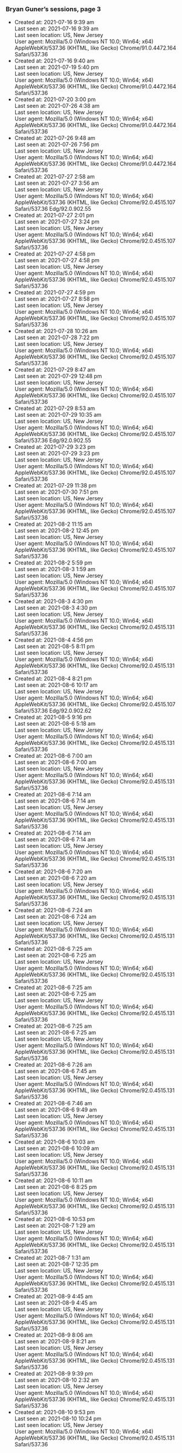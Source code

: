 ### Bryan Guner’s sessions, page 3

-   Created at: 2021-07-16 9:39 am  
    Last seen at: 2021-07-16 9:39 am  
    Last seen location: US, New Jersey  
    User agent: Mozilla/5.0 (Windows NT 10.0; Win64; x64) AppleWebKit/537.36 (KHTML, like Gecko) Chrome/91.0.4472.164 Safari/537.36
-   Created at: 2021-07-16 9:40 am  
    Last seen at: 2021-07-19 5:40 pm  
    Last seen location: US, New Jersey  
    User agent: Mozilla/5.0 (Windows NT 10.0; Win64; x64) AppleWebKit/537.36 (KHTML, like Gecko) Chrome/91.0.4472.164 Safari/537.36
-   Created at: 2021-07-20 3:00 pm  
    Last seen at: 2021-07-26 4:38 am  
    Last seen location: US, New Jersey  
    User agent: Mozilla/5.0 (Windows NT 10.0; Win64; x64) AppleWebKit/537.36 (KHTML, like Gecko) Chrome/91.0.4472.164 Safari/537.36
-   Created at: 2021-07-26 9:48 am  
    Last seen at: 2021-07-26 7:56 pm  
    Last seen location: US, New Jersey  
    User agent: Mozilla/5.0 (Windows NT 10.0; Win64; x64) AppleWebKit/537.36 (KHTML, like Gecko) Chrome/91.0.4472.164 Safari/537.36
-   Created at: 2021-07-27 2:58 am  
    Last seen at: 2021-07-27 3:56 am  
    Last seen location: US, New Jersey  
    User agent: Mozilla/5.0 (Windows NT 10.0; Win64; x64) AppleWebKit/537.36 (KHTML, like Gecko) Chrome/92.0.4515.107 Safari/537.36 Edg/92.0.902.55
-   Created at: 2021-07-27 2:01 pm  
    Last seen at: 2021-07-27 3:24 pm  
    Last seen location: US, New Jersey  
    User agent: Mozilla/5.0 (Windows NT 10.0; Win64; x64) AppleWebKit/537.36 (KHTML, like Gecko) Chrome/92.0.4515.107 Safari/537.36
-   Created at: 2021-07-27 4:58 pm  
    Last seen at: 2021-07-27 4:58 pm  
    Last seen location: US, New Jersey  
    User agent: Mozilla/5.0 (Windows NT 10.0; Win64; x64) AppleWebKit/537.36 (KHTML, like Gecko) Chrome/92.0.4515.107 Safari/537.36
-   Created at: 2021-07-27 4:59 pm  
    Last seen at: 2021-07-27 8:58 pm  
    Last seen location: US, New Jersey  
    User agent: Mozilla/5.0 (Windows NT 10.0; Win64; x64) AppleWebKit/537.36 (KHTML, like Gecko) Chrome/92.0.4515.107 Safari/537.36
-   Created at: 2021-07-28 10:26 am  
    Last seen at: 2021-07-28 7:22 pm  
    Last seen location: US, New Jersey  
    User agent: Mozilla/5.0 (Windows NT 10.0; Win64; x64) AppleWebKit/537.36 (KHTML, like Gecko) Chrome/92.0.4515.107 Safari/537.36
-   Created at: 2021-07-29 8:47 am  
    Last seen at: 2021-07-29 12:48 pm  
    Last seen location: US, New Jersey  
    User agent: Mozilla/5.0 (Windows NT 10.0; Win64; x64) AppleWebKit/537.36 (KHTML, like Gecko) Chrome/92.0.4515.107 Safari/537.36
-   Created at: 2021-07-29 8:53 am  
    Last seen at: 2021-07-29 10:35 am  
    Last seen location: US, New Jersey  
    User agent: Mozilla/5.0 (Windows NT 10.0; Win64; x64) AppleWebKit/537.36 (KHTML, like Gecko) Chrome/92.0.4515.107 Safari/537.36 Edg/92.0.902.55
-   Created at: 2021-07-29 3:23 pm  
    Last seen at: 2021-07-29 3:23 pm  
    Last seen location: US, New Jersey  
    User agent: Mozilla/5.0 (Windows NT 10.0; Win64; x64) AppleWebKit/537.36 (KHTML, like Gecko) Chrome/92.0.4515.107 Safari/537.36
-   Created at: 2021-07-29 11:38 pm  
    Last seen at: 2021-07-30 7:51 pm  
    Last seen location: US, New Jersey  
    User agent: Mozilla/5.0 (Windows NT 10.0; Win64; x64) AppleWebKit/537.36 (KHTML, like Gecko) Chrome/92.0.4515.107 Safari/537.36
-   Created at: 2021-08-2 11:15 am  
    Last seen at: 2021-08-2 12:45 pm  
    Last seen location: US, New Jersey  
    User agent: Mozilla/5.0 (Windows NT 10.0; Win64; x64) AppleWebKit/537.36 (KHTML, like Gecko) Chrome/92.0.4515.107 Safari/537.36
-   Created at: 2021-08-2 5:59 pm  
    Last seen at: 2021-08-3 1:59 am  
    Last seen location: US, New Jersey  
    User agent: Mozilla/5.0 (Windows NT 10.0; Win64; x64) AppleWebKit/537.36 (KHTML, like Gecko) Chrome/92.0.4515.107 Safari/537.36
-   Created at: 2021-08-3 4:30 pm  
    Last seen at: 2021-08-3 4:30 pm  
    Last seen location: US, New Jersey  
    User agent: Mozilla/5.0 (Windows NT 10.0; Win64; x64) AppleWebKit/537.36 (KHTML, like Gecko) Chrome/92.0.4515.131 Safari/537.36
-   Created at: 2021-08-4 4:56 pm  
    Last seen at: 2021-08-5 8:11 pm  
    Last seen location: US, New Jersey  
    User agent: Mozilla/5.0 (Windows NT 10.0; Win64; x64) AppleWebKit/537.36 (KHTML, like Gecko) Chrome/92.0.4515.131 Safari/537.36
-   Created at: 2021-08-4 8:21 pm  
    Last seen at: 2021-08-6 10:17 am  
    Last seen location: US, New Jersey  
    User agent: Mozilla/5.0 (Windows NT 10.0; Win64; x64) AppleWebKit/537.36 (KHTML, like Gecko) Chrome/92.0.4515.107 Safari/537.36 Edg/92.0.902.62
-   Created at: 2021-08-5 9:16 pm  
    Last seen at: 2021-08-6 5:18 am  
    Last seen location: US, New Jersey  
    User agent: Mozilla/5.0 (Windows NT 10.0; Win64; x64) AppleWebKit/537.36 (KHTML, like Gecko) Chrome/92.0.4515.131 Safari/537.36
-   Created at: 2021-08-6 7:00 am  
    Last seen at: 2021-08-6 7:00 am  
    Last seen location: US, New Jersey  
    User agent: Mozilla/5.0 (Windows NT 10.0; Win64; x64) AppleWebKit/537.36 (KHTML, like Gecko) Chrome/92.0.4515.131 Safari/537.36
-   Created at: 2021-08-6 7:14 am  
    Last seen at: 2021-08-6 7:14 am  
    Last seen location: US, New Jersey  
    User agent: Mozilla/5.0 (Windows NT 10.0; Win64; x64) AppleWebKit/537.36 (KHTML, like Gecko) Chrome/92.0.4515.131 Safari/537.36
-   Created at: 2021-08-6 7:14 am  
    Last seen at: 2021-08-6 7:14 am  
    Last seen location: US, New Jersey  
    User agent: Mozilla/5.0 (Windows NT 10.0; Win64; x64) AppleWebKit/537.36 (KHTML, like Gecko) Chrome/92.0.4515.131 Safari/537.36
-   Created at: 2021-08-6 7:20 am  
    Last seen at: 2021-08-6 7:20 am  
    Last seen location: US, New Jersey  
    User agent: Mozilla/5.0 (Windows NT 10.0; Win64; x64) AppleWebKit/537.36 (KHTML, like Gecko) Chrome/92.0.4515.131 Safari/537.36
-   Created at: 2021-08-6 7:24 am  
    Last seen at: 2021-08-6 7:24 am  
    Last seen location: US, New Jersey  
    User agent: Mozilla/5.0 (Windows NT 10.0; Win64; x64) AppleWebKit/537.36 (KHTML, like Gecko) Chrome/92.0.4515.131 Safari/537.36
-   Created at: 2021-08-6 7:25 am  
    Last seen at: 2021-08-6 7:25 am  
    Last seen location: US, New Jersey  
    User agent: Mozilla/5.0 (Windows NT 10.0; Win64; x64) AppleWebKit/537.36 (KHTML, like Gecko) Chrome/92.0.4515.131 Safari/537.36
-   Created at: 2021-08-6 7:25 am  
    Last seen at: 2021-08-6 7:25 am  
    Last seen location: US, New Jersey  
    User agent: Mozilla/5.0 (Windows NT 10.0; Win64; x64) AppleWebKit/537.36 (KHTML, like Gecko) Chrome/92.0.4515.131 Safari/537.36
-   Created at: 2021-08-6 7:25 am  
    Last seen at: 2021-08-6 7:25 am  
    Last seen location: US, New Jersey  
    User agent: Mozilla/5.0 (Windows NT 10.0; Win64; x64) AppleWebKit/537.36 (KHTML, like Gecko) Chrome/92.0.4515.131 Safari/537.36
-   Created at: 2021-08-6 7:26 am  
    Last seen at: 2021-08-6 7:45 am  
    Last seen location: US, New Jersey  
    User agent: Mozilla/5.0 (Windows NT 10.0; Win64; x64) AppleWebKit/537.36 (KHTML, like Gecko) Chrome/92.0.4515.131 Safari/537.36
-   Created at: 2021-08-6 7:46 am  
    Last seen at: 2021-08-6 9:49 am  
    Last seen location: US, New Jersey  
    User agent: Mozilla/5.0 (Windows NT 10.0; Win64; x64) AppleWebKit/537.36 (KHTML, like Gecko) Chrome/92.0.4515.131 Safari/537.36
-   Created at: 2021-08-6 10:03 am  
    Last seen at: 2021-08-6 10:09 am  
    Last seen location: US, New Jersey  
    User agent: Mozilla/5.0 (Windows NT 10.0; Win64; x64) AppleWebKit/537.36 (KHTML, like Gecko) Chrome/92.0.4515.131 Safari/537.36
-   Created at: 2021-08-6 10:11 am  
    Last seen at: 2021-08-6 8:25 pm  
    Last seen location: US, New Jersey  
    User agent: Mozilla/5.0 (Windows NT 10.0; Win64; x64) AppleWebKit/537.36 (KHTML, like Gecko) Chrome/92.0.4515.131 Safari/537.36
-   Created at: 2021-08-6 10:53 pm  
    Last seen at: 2021-08-7 1:29 am  
    Last seen location: US, New Jersey  
    User agent: Mozilla/5.0 (Windows NT 10.0; Win64; x64) AppleWebKit/537.36 (KHTML, like Gecko) Chrome/92.0.4515.131 Safari/537.36
-   Created at: 2021-08-7 1:31 am  
    Last seen at: 2021-08-7 12:35 pm  
    Last seen location: US, New Jersey  
    User agent: Mozilla/5.0 (Windows NT 10.0; Win64; x64) AppleWebKit/537.36 (KHTML, like Gecko) Chrome/92.0.4515.131 Safari/537.36
-   Created at: 2021-08-9 4:45 am  
    Last seen at: 2021-08-9 4:45 am  
    Last seen location: US, New Jersey  
    User agent: Mozilla/5.0 (Windows NT 10.0; Win64; x64) AppleWebKit/537.36 (KHTML, like Gecko) Chrome/92.0.4515.131 Safari/537.36
-   Created at: 2021-08-9 8:06 am  
    Last seen at: 2021-08-9 8:21 am  
    Last seen location: US, New Jersey  
    User agent: Mozilla/5.0 (Windows NT 10.0; Win64; x64) AppleWebKit/537.36 (KHTML, like Gecko) Chrome/92.0.4515.131 Safari/537.36
-   Created at: 2021-08-9 9:39 pm  
    Last seen at: 2021-08-10 2:32 am  
    Last seen location: US, New Jersey  
    User agent: Mozilla/5.0 (Windows NT 10.0; Win64; x64) AppleWebKit/537.36 (KHTML, like Gecko) Chrome/92.0.4515.131 Safari/537.36
-   Created at: 2021-08-10 9:53 pm  
    Last seen at: 2021-08-10 10:24 pm  
    Last seen location: US, New Jersey  
    User agent: Mozilla/5.0 (Windows NT 10.0; Win64; x64) AppleWebKit/537.36 (KHTML, like Gecko) Chrome/92.0.4515.131 Safari/537.36
